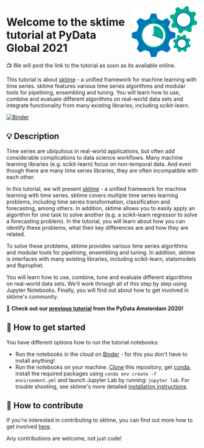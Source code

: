 <a href="https://sktime.org"><img src="https://github.com/alan-turing-institute/sktime/blob/main/docs/source/images/sktime-logo-no-text.jpg?raw=true)" width="175" align="right" /></a>

Welcome to the sktime tutorial at PyData Global 2021
====================================================

:tv: We will post the link to the tutorial as soon as its available online.

This tutorial is about [sktime] - a unified framework for machine learning with time series. sktime features various time series algorithms and modular tools for pipelining, ensembling and tuning. You will learn how to use, combine and evaluate different algorithms on real-world data sets and integrate functionality from many existing libraries, including scikit-learn.

[sktime]: https://sktime.org

[![Binder](https://mybinder.org/badge_logo.svg)](https://mybinder.org/v2/gh/sktime/sktime-pydata-global-2021-tutorial/main?filepath=notebooks)


## :bulb: Description

Time series are ubiquitous in real-world applications, but often add considerable complications to data science workflows. Many machine learning libraries (e.g. scikit-learn) focus on non-temporal data. And even though there are many time series libraries, they are often incompatible with each other.

In this tutorial, we will present [sktime] - a unified framework for machine learning with time series. sktime covers multiple time series learning problems, including time series transformation, classification and forecasting, among others. In addition, sktime allows you to easily apply an algorithm for one task to solve another (e.g. a scikit-learn regressor to solve a forecasting problem). In the tutorial, you will learn about how you can identify these problems, what their key differences are and how they are related.

To solve these problems, sktime provides various time series algorithms and modular tools for pipelining, ensembling and tuning. In addition, sktime is interfaces with many existing libraries, including scikit-learn, statsmodels and fbprophet.

You will learn how to use, combine, tune and evaluate different algorithms on real-world data sets. We'll work through all of this step by step using Jupyter Notebooks. Finally, you will find out about how to get involved in sktime's community.

:movie_camera: **Check out our [previous tutorial](https://github.com/sktime/sktime-tutorial-pydata-amsterdam-2020) from the PyData Amsterdam 2020!**

## :rocket: How to get started

You have different options how to run the tutorial notebooks:

* Run the notebooks in the cloud on [Binder] - for this you don't have to install anything!
* Run the notebooks on your machine. [Clone] this repository, get [conda], install the required packages using `conda env create -f environment.yml` and launch Jupyter Lab by running: `jupyter lab`. For trouble shooting, see sktime's more detailed [installation instructions].

[Binder]: https://mybinder.org/v2/gh/sktime/sktime-pydata-global-2021-tutorial/main?filepath=notebooks
[clone]: https://help.github.com/en/github/creating-cloning-and-archiving-repositories/cloning-a-repository
[conda]: https://docs.conda.io/en/latest/
[installation instructions]: https://www.sktime.org/en/latest/installation.html

## :wave: How to contribute

If you're interested in contributing to sktime, you can find out more how to get involved [here](https://www.sktime.org/en/stable/get_involved.html).

Any contributions are welcome, not just code!
